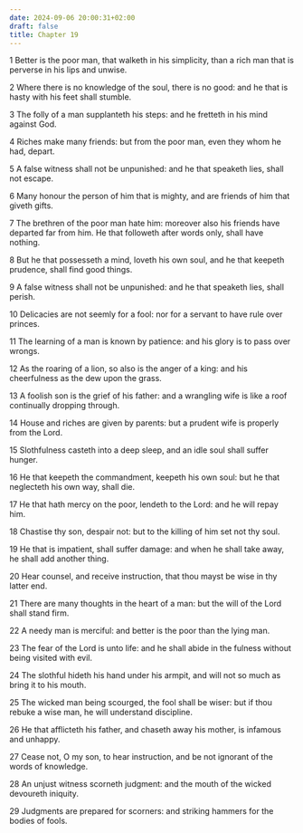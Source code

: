 ```yaml
---
date: 2024-09-06 20:00:31+02:00
draft: false
title: Chapter 19
---
```




1 Better is the poor man, that walketh in his simplicity, than a rich man that is perverse in his lips and unwise.

2 Where there is no knowledge of the soul, there is no good: and he that is hasty with his feet shall stumble.

3 The folly of a man supplanteth his steps: and he fretteth in his mind against God.

4 Riches make many friends: but from the poor man, even they whom he had, depart.

5 A false witness shall not be unpunished: and he that speaketh lies, shall not escape.

6 Many honour the person of him that is mighty, and are friends of him that giveth gifts.

7 The brethren of the poor man hate him: moreover also his friends have departed far from him. He that followeth after words only, shall have nothing.

8 But he that possesseth a mind, loveth his own soul, and he that keepeth prudence, shall find good things.

9 A false witness shall not be unpunished: and he that speaketh lies, shall perish.

10 Delicacies are not seemly for a fool: nor for a servant to have rule over princes.

11 The learning of a man is known by patience: and his glory is to pass over wrongs.

12 As the roaring of a lion, so also is the anger of a king: and his cheerfulness as the dew upon the grass.

13 A foolish son is the grief of his father: and a wrangling wife is like a roof continually dropping through.

14 House and riches are given by parents: but a prudent wife is properly from the Lord.

15 Slothfulness casteth into a deep sleep, and an idle soul shall suffer hunger.

16 He that keepeth the commandment, keepeth his own soul: but he that neglecteth his own way, shall die.

17 He that hath mercy on the poor, lendeth to the Lord: and he will repay him.

18 Chastise thy son, despair not: but to the killing of him set not thy soul.

19 He that is impatient, shall suffer damage: and when he shall take away, he shall add another thing.

20 Hear counsel, and receive instruction, that thou mayst be wise in thy latter end.

21 There are many thoughts in the heart of a man: but the will of the Lord shall stand firm.

22 A needy man is merciful: and better is the poor than the lying man.

23 The fear of the Lord is unto life: and he shall abide in the fulness without being visited with evil.

24 The slothful hideth his hand under his armpit, and will not so much as bring it to his mouth.

25 The wicked man being scourged, the fool shall be wiser: but if thou rebuke a wise man, he will understand discipline.

26 He that afflicteth his father, and chaseth away his mother, is infamous and unhappy.

27 Cease not, O my son, to hear instruction, and be not ignorant of the words of knowledge.

28 An unjust witness scorneth judgment: and the mouth of the wicked devoureth iniquity.

29 Judgments are prepared for scorners: and striking hammers for the bodies of fools.

